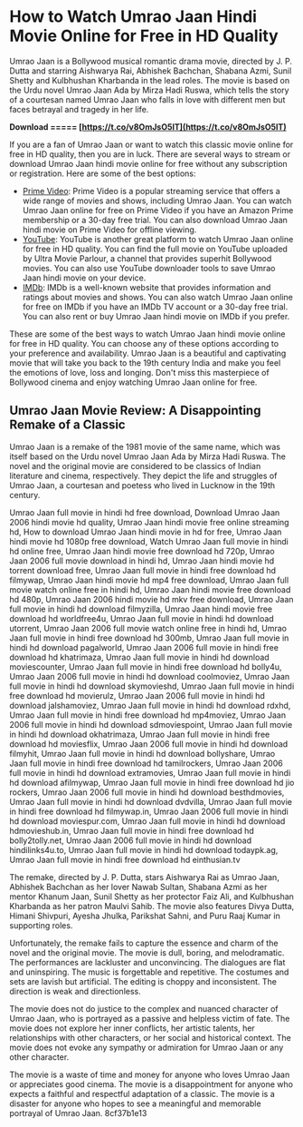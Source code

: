 # How to Watch Umrao Jaan Hindi Movie Online for Free in HD Quality
  
Umrao Jaan is a Bollywood musical romantic drama movie, directed by J. P. Dutta and starring Aishwarya Rai, Abhishek Bachchan, Shabana Azmi, Sunil Shetty and Kulbhushan Kharbanda in the lead roles. The movie is based on the Urdu novel Umrao Jaan Ada by Mirza Hadi Ruswa, which tells the story of a courtesan named Umrao Jaan who falls in love with different men but faces betrayal and tragedy in her life.
 
**Download ===== [https://t.co/v8OmJsO5lT](https://t.co/v8OmJsO5lT)**


  
If you are a fan of Umrao Jaan or want to watch this classic movie online for free in HD quality, then you are in luck. There are several ways to stream or download Umrao Jaan hindi movie online for free without any subscription or registration. Here are some of the best options:
  
- [Prime Video](https://www.primevideo.com/detail/Umrao-Jaan/0SZOVE94FXJXZBUDEPAVEQ7PIK): Prime Video is a popular streaming service that offers a wide range of movies and shows, including Umrao Jaan. You can watch Umrao Jaan online for free on Prime Video if you have an Amazon Prime membership or a 30-day free trial. You can also download Umrao Jaan hindi movie on Prime Video for offline viewing.
- [YouTube](https://www.youtube.com/watch?v=rFP_eynbSnA): YouTube is another great platform to watch Umrao Jaan online for free in HD quality. You can find the full movie on YouTube uploaded by Ultra Movie Parlour, a channel that provides superhit Bollywood movies. You can also use YouTube downloader tools to save Umrao Jaan hindi movie on your device.
- [IMDb](https://www.imdb.com/title/tt0083248/): IMDb is a well-known website that provides information and ratings about movies and shows. You can also watch Umrao Jaan online for free on IMDb if you have an IMDb TV account or a 30-day free trial. You can also rent or buy Umrao Jaan hindi movie on IMDb if you prefer.

These are some of the best ways to watch Umrao Jaan hindi movie online for free in HD quality. You can choose any of these options according to your preference and availability. Umrao Jaan is a beautiful and captivating movie that will take you back to the 19th century India and make you feel the emotions of love, loss and longing. Don't miss this masterpiece of Bollywood cinema and enjoy watching Umrao Jaan online for free.
  
## Umrao Jaan Movie Review: A Disappointing Remake of a Classic
  
Umrao Jaan is a remake of the 1981 movie of the same name, which was itself based on the Urdu novel Umrao Jaan Ada by Mirza Hadi Ruswa. The novel and the original movie are considered to be classics of Indian literature and cinema, respectively. They depict the life and struggles of Umrao Jaan, a courtesan and poetess who lived in Lucknow in the 19th century.
 
Umrao Jaan full movie in hindi hd free download,  Download Umrao Jaan 2006 hindi movie hd quality,  Umrao Jaan hindi movie free online streaming hd,  How to download Umrao Jaan hindi movie in hd for free,  Umrao Jaan hindi movie hd 1080p free download,  Watch Umrao Jaan full movie in hindi hd online free,  Umrao Jaan hindi movie free download hd 720p,  Umrao Jaan 2006 full movie download in hindi hd,  Umrao Jaan hindi movie hd torrent download free,  Umrao Jaan full movie in hindi free download hd filmywap,  Umrao Jaan hindi movie hd mp4 free download,  Umrao Jaan full movie watch online free in hindi hd,  Umrao Jaan hindi movie free download hd 480p,  Umrao Jaan 2006 hindi movie hd mkv free download,  Umrao Jaan full movie in hindi hd download filmyzilla,  Umrao Jaan hindi movie free download hd worldfree4u,  Umrao Jaan full movie in hindi hd download utorrent,  Umrao Jaan 2006 full movie watch online free in hindi hd,  Umrao Jaan full movie in hindi free download hd 300mb,  Umrao Jaan full movie in hindi hd download pagalworld,  Umrao Jaan 2006 full movie in hindi free download hd khatrimaza,  Umrao Jaan full movie in hindi hd download moviescounter,  Umrao Jaan full movie in hindi free download hd bolly4u,  Umrao Jaan 2006 full movie in hindi hd download coolmoviez,  Umrao Jaan full movie in hindi hd download skymovieshd,  Umrao Jaan full movie in hindi free download hd movierulz,  Umrao Jaan 2006 full movie in hindi hd download jalshamoviez,  Umrao Jaan full movie in hindi hd download rdxhd,  Umrao Jaan full movie in hindi free download hd mp4moviez,  Umrao Jaan 2006 full movie in hindi hd download sdmoviespoint,  Umrao Jaan full movie in hindi hd download okhatrimaza,  Umrao Jaan full movie in hindi free download hd moviesflix,  Umrao Jaan 2006 full movie in hindi hd download filmyhit,  Umrao Jaan full movie in hindi hd download bollyshare,  Umrao Jaan full movie in hindi free download hd tamilrockers,  Umrao Jaan 2006 full movie in hindi hd download extramovies,  Umrao Jaan full movie in hindi hd download afilmywap,  Umrao Jaan full movie in hindi free download hd jio rockers,  Umrao Jaan 2006 full movie in hindi hd download besthdmovies,  Umrao Jaan full movie in hindi hd download dvdvilla,  Umrao Jaan full movie in hindi free download hd filmywap.in,  Umrao Jaan 2006 full movie in hindi hd download moviespur.com,  Umrao Jaan full movie in hindi hd download hdmovieshub.in,  Umrao Jaan full movie in hindi free download hd bolly2tolly.net,  Umrao Jaan 2006 full movie in hindi hd download hindilinks4u.to,  Umrao Jaan full movie in hindi hd download todaypk.ag,  Umrao Jaan full movie in hindi free download hd einthusian.tv
  
The remake, directed by J. P. Dutta, stars Aishwarya Rai as Umrao Jaan, Abhishek Bachchan as her lover Nawab Sultan, Shabana Azmi as her mentor Khanum Jaan, Sunil Shetty as her protector Faiz Ali, and Kulbhushan Kharbanda as her patron Maulvi Sahib. The movie also features Divya Dutta, Himani Shivpuri, Ayesha Jhulka, Parikshat Sahni, and Puru Raaj Kumar in supporting roles.
  
Unfortunately, the remake fails to capture the essence and charm of the novel and the original movie. The movie is dull, boring, and melodramatic. The performances are lackluster and unconvincing. The dialogues are flat and uninspiring. The music is forgettable and repetitive. The costumes and sets are lavish but artificial. The editing is choppy and inconsistent. The direction is weak and directionless.
  
The movie does not do justice to the complex and nuanced character of Umrao Jaan, who is portrayed as a passive and helpless victim of fate. The movie does not explore her inner conflicts, her artistic talents, her relationships with other characters, or her social and historical context. The movie does not evoke any sympathy or admiration for Umrao Jaan or any other character.
  
The movie is a waste of time and money for anyone who loves Umrao Jaan or appreciates good cinema. The movie is a disappointment for anyone who expects a faithful and respectful adaptation of a classic. The movie is a disaster for anyone who hopes to see a meaningful and memorable portrayal of Umrao Jaan.
 8cf37b1e13
 
